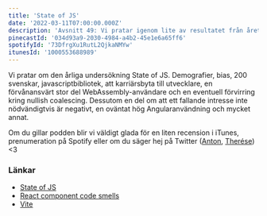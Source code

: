 ```yaml
---
title: 'State of JS'
date: '2022-03-11T07:00:00.000Z'
description: 'Avsnitt 49: Vi pratar igenom lite av resultatet från årets State of JS undersökning, samt varför vi kanske inte helt kan lite på att det motsvarar verkligheten.'
pinecastId: '034d93a9-2030-4984-a4b2-45e1e6a65ff6'
spotifyId: '73DfrgXu1RutL2QjkaNMYw'
itunesId: '1000553688989'
---
```


Vi pratar om den årliga undersökning State of JS. Demografier, bias, 200 svenskar, javascriptbibliotek, att karriärsbyta till utvecklare, en förvånansvärt stor del WebAssembly-användare och en eventuell förvirring kring nullish coalescing. Dessutom en del om att ett fallande intresse inte nödvändigtvis är negativt, en oväntat hög Angularanvändning och mycket annat.

Om du gillar podden blir vi väldigt glada för en liten recension i iTunes, prenumeration på Spotify eller om du säger hej på Twitter ([Anton](https://twitter.com/Awnton), [Therése](https://twitter.com/tkomstadius)) <3

### Länkar

- [State of JS](https://stateofjs.com/)
- [React component code smells](https://antongunnarsson.com/react-component-code-smells/)
- [Vite](https://vitejs.dev/)
